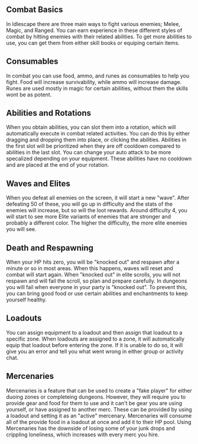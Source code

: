 ## Combat Basics
In Idlescape there are three main ways to fight various enemies; Melee, Magic, and Ranged.
You can earn experience in these different styles of combat by hitting enemies with their related abilities.
To get more abilities to use, you can get them from either skill books or equiping certain items.
<br />

## Consumables
In combat you can use food, ammo, and runes as consumables to help you fight.
Food will increase survivability, while ammo will increase damage.
Runes are used mostly in magic for certain abilities, without them the skills wont be as potent.
<br />

## Abilities and Rotations
When you obtain abilities, you can slot them into a rotation, which will automatically execute in combat related activities.
You can do this by either dragging and dropping them into place, or clicking the abilities.
Abilities in the first slot will be prioritized when they are off cooldown compared to abilities in the last slot.
You can change your auto attack to be more specalized depending on your equipment. These abilities have no cooldown and are placed at the end of your rotation.
<br />

## Waves and Elites
When you defeat all enemies on the screen, it will start a new "wave".
After defeating 50 of these, you will go up in difficulty and the stats of the enemies will increase, but so will the loot rewards.
Around difficulty 4, you will start to see more Elite variants of enemies that are stronger and probably a different color.
The higher the difficulty, the more elite enemies you will see.
<br />

## Death and Respawning
When your HP hits zero, you will be "knocked out" and respawn after a minute or so in most areas.
When this happens, waves will reset and combat will start again.
When "knocked out" in elite scrolls, you will not respawn and will fail the scroll, so plan and prepare carefully.
In dungeons you will fail when everyone in your party is "knocked out".
To prevent this, you can bring good food or use certain abilities and enchantments to keep yourself healthy.
<br />

## Loadouts
You can assign equipment to a loadout and then assign that loadout to a specific zone.
When loadouts are assigned to a zone, it will automatically equip that loadout before entering the zone.
If it is unable to do so, it will give you an error and tell you what went wrong in either group or activity chat.
<br />

## Mercenaries
Mercenaries is a feature that can be used to create a "fake player" for either duoing zones or completeing dungeons.
However, they will require you to provide gear and food for them to use and it can't be gear you are using yourself, or have assigned to another merc.
These can be provided by using a loadout and setting it as an "active" mercenary. 
Mercenaries will consume all of the provide food in a loadout at once and add it to their HP pool.
Using Mercenaries has the downside of losing some of your junk drops and crippling loneliness, which increases with every merc you hire.
<br />
